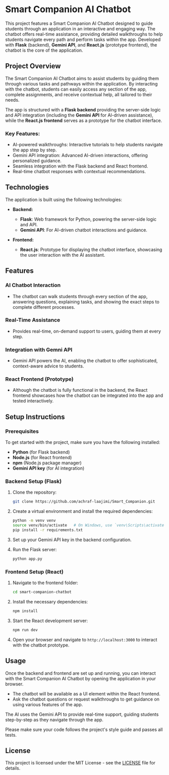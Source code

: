 # Smart Companion AI Chatbot

This project features a Smart Companion AI Chatbot designed to guide students through an application in an interactive and engaging way. The chatbot offers real-time assistance, providing detailed walkthroughs to help students navigate every path and perform tasks within the app. Developed with **Flask** (backend), **Gemini API**, and **React.js** (prototype frontend), the chatbot is the core of the application.


## Project Overview

The Smart Companion AI Chatbot aims to assist students by guiding them through various tasks and pathways within the application. By interacting with the chatbot, students can easily access any section of the app, complete assignments, and receive contextual help, all tailored to their needs.

The app is structured with a **Flask backend** providing the server-side logic and API integration (including the **Gemini API** for AI-driven assistance), while the **React.js frontend** serves as a prototype for the chatbot interface.

### Key Features:
- AI-powered walkthroughs: Interactive tutorials to help students navigate the app step by step.
- Gemini API integration: Advanced AI-driven interactions, offering personalized guidance.
- Seamless integration with the Flask backend and React frontend.
- Real-time chatbot responses with contextual recommendations.

## Technologies

The application is built using the following technologies:
- **Backend:**
  - **Flask**: Web framework for Python, powering the server-side logic and API.
  - **Gemini API**: For AI-driven chatbot interactions and guidance.
  
- **Frontend:**
  - **React.js**: Prototype for displaying the chatbot interface, showcasing the user interaction with the AI assistant.

## Features

### AI Chatbot Interaction
- The chatbot can walk students through every section of the app, answering questions, explaining tasks, and showing the exact steps to complete different processes.

### Real-Time Assistance
- Provides real-time, on-demand support to users, guiding them at every step.

### Integration with Gemni API
- Gemini API powers the AI, enabling the chatbot to offer sophisticated, context-aware advice to students.

### React Frontend (Prototype)
- Although the chatbot is fully functional in the backend, the React frontend showcases how the chatbot can be integrated into the app and tested interactively.

## Setup Instructions

### Prerequisites

To get started with the project, make sure you have the following installed:
- **Python** (for Flask backend)
- **Node.js** (for React frontend)
- **npm** (Node.js package manager)
- **Gemini API key** (for AI integration)

### Backend Setup (Flask)

1. Clone the repository:
    ```bash
    git clone https://github.com/achraf-laajimi/Smart_Companion.git
    ```

2. Create a virtual environment and install the required dependencies:
    ```bash
    python -m venv venv
    source venv/bin/activate   # On Windows, use `venv\Scripts\activate`
    pip install -r requirements.txt
    ```

3. Set up your Gemini API key in the backend configuration.

4. Run the Flask server:
    ```bash
    python app.py
    ```

### Frontend Setup (React)

1. Navigate to the frontend folder:
    ```bash
    cd smart-companion-chatbot
    ```

2. Install the necessary dependencies:
    ```bash
    npm install
    ```

3. Start the React development server:
    ```bash
    npm run dev
    ```

4. Open your browser and navigate to `http://localhost:3000` to interact with the chatbot prototype.

## Usage

Once the backend and frontend are set up and running, you can interact with the Smart Companion AI Chatbot by opening the application in your browser.

- The chatbot will be available as a UI element within the React frontend.
- Ask the chatbot questions or request walkthroughs to get guidance on using various features of the app.

The AI uses the Gemini API to provide real-time support, guiding students step-by-step as they navigate through the app.


Please make sure your code follows the project's style guide and passes all tests.

## License

This project is licensed under the MIT License - see the [LICENSE](LICENSE) file for details.
